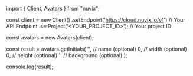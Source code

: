 import { Client, Avatars } from "nuvix";

const client = new Client()
.setEndpoint('https://cloud.nuvix.io/v1') // Your API Endpoint
.setProject('<YOUR_PROJECT_ID>'); // Your project ID

const avatars = new Avatars(client);

const result = avatars.getInitials(
'<NAME>', // name (optional)
0, // width (optional)
0, // height (optional)
'' // background (optional)
);

console.log(result);

